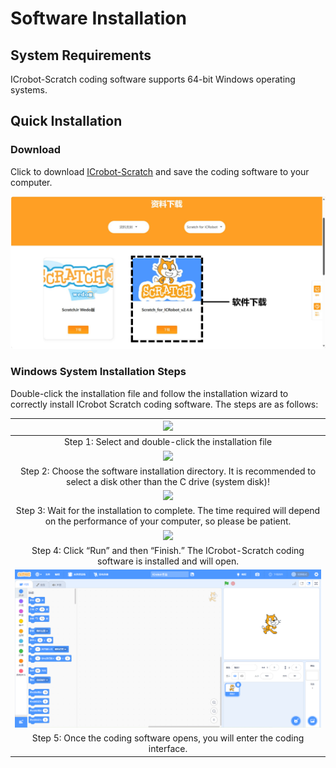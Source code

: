 # Software Installation
## System Requirements  
ICrobot-Scratch coding software supports 64-bit Windows operating systems.  

## Quick Installation  
### Download  
Click to download [ICrobot-Scratch](https://www.icrobot.com/www/cn-mobile/index.html#/file/index?type2=Scratch%20for%20ICRobot) and save the coding software to your computer.  

![](img/S01.png)

### Windows System Installation Steps  
Double-click the installation file and follow the installation wizard to correctly install ICrobot Scratch coding software. The steps are as follows:  

| ![](img/S02.jpeg)<br/> |
| :---: |
| Step 1: Select and double-click the installation file   |
| ![](img/S03.jpeg)<br/> |
|  Step 2: Choose the software installation directory. It is recommended to select a disk other than the C drive (system disk)!   |
| ![](img/S04.jpeg)<br/> |
|  Step 3: Wait for the installation to complete. The time required will depend on the performance of your computer, so please be patient.   |
| ![](img/S05.jpeg)<br/> |
|  Step 4: Click “Run” and then “Finish.” The ICrobot-Scratch coding software is installed and will open.   |
| ![](img/S06.png) |
|  Step 5: Once the coding software opens, you will enter the coding interface.   |












